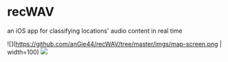 # recWAV
an iOS app for classifying locations' audio content in real time

![](https://github.com/anGie44/recWAV/tree/master/imgs/map-screen.png | width=100)
![](https://github.com/anGie44/recWAV/tree/master/imgs/requests-screen.png)
